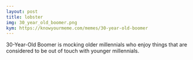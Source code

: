 ```yaml
---
layout: post
title: lobster
img: 30_year_old_boomer.png
kym: https://knowyourmeme.com/memes/30-year-old-boomer
---
```

30-Year-Old Boomer is mocking older millennials who enjoy things that are considered to be out of touch with younger millennials.

